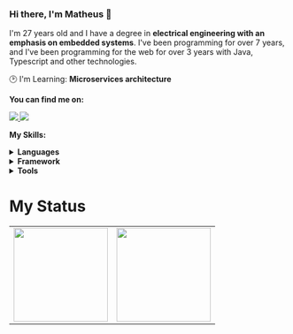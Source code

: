 ### Hi there, I'm Matheus 👋

<!--<img src="https://iili.io/HyiXz8P.png" min-width="300px" max-width="300px" width="300px" align="right">-->

<p align="left"> 
  I'm 27 years old and I have a degree in <strong>electrical engineering with an emphasis on embedded systems</strong>. I've been programming for over 7 years, and I've been programming for the web for over 3 years with Java, Typescript and other technologies.
</p>

<p align="left">
  🕑 I'm Learning: <strong> Microservices architecture </strong>
</p>

<p align="left">
 <strong>You can find me on:<strong>
</p>

<p align="left">
<a href="mailto:mateus.delara65@gmail.com">
  <img src="https://img.shields.io/badge/-Gmail-gray?style=flat-square&labelColor=white&logo=gmail&logoColor=gray&link=mailto:sandypiropodev@gmail.com" />
</a>

<a href="https://www.linkedin.com/in/matheus-lara-901192165" alt="LinkedIn">
  <img src="https://img.shields.io/badge/-Linkedin-gray?style=flat-square&labelColor=gray&logo=Linkedin&logoColor=white&link=https://www.linkedin.com/in/sandy-piropo-67b113217/"/>
</a>


<strong>My Skills:<strong>
  
 <details>
    <summary>Languages</summary>
   
  ![Java](https://img.shields.io/badge/Java-100000?style=for-the-badge&logo=CoffeeScript)
  ![Typescript](https://img.shields.io/badge/Typescript-100000?style=for-the-badge&logo=Typescript&logoColor=blue)
  ![Python](https://img.shields.io/badge/python-100000?style=for-the-badge&logo=python&logoColor=blue)
  ![Javascript](https://img.shields.io/badge/javascript-100000?style=for-the-badge&logo=JavaScript)
  ![Dart](https://img.shields.io/badge/Dart-100000?style=for-the-badge&logo=Dart)
  ![SQL](https://img.shields.io/badge/SQL-100000?style=for-the-badge&logo=SQL)
  ![PL/SQL](https://img.shields.io/badge/PL%2FSQL-100000?style=for-the-badge&logo=oracle)
  ![NoSQL](https://img.shields.io/badge/NoSQL-100000?style=for-the-badge&logo=NoSQL)
  
  </details>
  <details>
    <summary>Framework</summary>
    
  ![Spring](https://img.shields.io/badge/Spring-100000?style=for-the-badge&logo=Spring)
  ![Angular](https://img.shields.io/badge/Angular-100000?style=for-the-badge&logo=Angular)
  ![Flutter](https://img.shields.io/badge/Flutter-100000?style=for-the-badge&logo=Flutter)
  ![React](https://img.shields.io/badge/React-100000?style=for-the-badge&logo=React)
  ![Struts](https://img.shields.io/badge/Struts-100000?style=for-the-badge&logo=Struts)

  </details>
  <details>
    <summary>Tools</summary>
    
  ![Git](https://img.shields.io/badge/git-100000?style=for-the-badge&logo=git)
  ![Postman](https://img.shields.io/badge/postman-100000?style=for-the-badge&logo=postman)
  ![Docker](https://img.shields.io/badge/Docker-100000?style=for-the-badge&logo=Docker)
  ![jQuery](https://img.shields.io/badge/jQuery-100000?style=for-the-badge&logo=jQuery)
  ![Kafka](https://img.shields.io/badge/Kafka-100000?style=for-the-badge&logo=Apache-Kafka)
  ![Keycloak](https://img.shields.io/badge/Keycloak-100000?style=for-the-badge&logo=Keycloak)
  ![Grafana](https://img.shields.io/badge/Grafana-100000?style=for-the-badge&logo=Grafana)
  ![Prometheus](https://img.shields.io/badge/Prometheus-100000?style=for-the-badge&logo=Prometheus)
  ![Resilience4J](https://img.shields.io/badge/Resilience4J-100000?style=for-the-badge&logo=Java)
  ![Zipkin](https://img.shields.io/badge/Zipkin-100000?style=for-the-badge&logo=Zipkin)
  ![Swagger](https://img.shields.io/badge/Swagger-100000?style=for-the-badge&logo=Swagger)

 </details>
  
# My Status
<div>
  <table style="margin: 0 auto;" align="center">
    <tr>
      <td>
        <img height="170px" src="https://github-readme-streak-stats.herokuapp.com/?user=matheuslara01&theme=react&hide_border=false"/>
      </td>
      <td>
        <img height="170px" src="https://github-readme-stats.vercel.app/api/top-langs/?username=matheuslara01&layout=compact&theme=react&count_private=true"/>
      </td>
    </tr>
  </table>
</div>


<!--
![overview](https://raw.githubusercontent.com/sandypiropo/github-stats/master/generated/overview.svg)
![langs used](https://raw.githubusercontent.com/sandypiropo/github-stats/master/generated/languages.svg)
